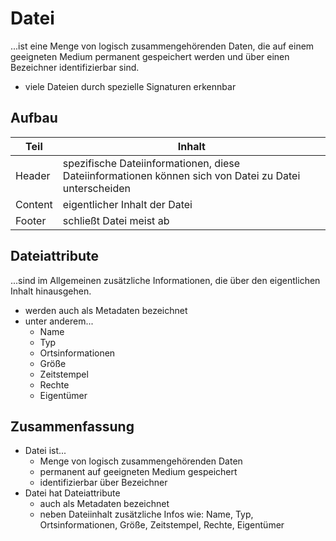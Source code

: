# Datei

...ist eine Menge von logisch zusammengehörenden  Daten, die auf einem geeigneten Medium permanent gespeichert werden und über einen Bezeichner identifizierbar sind.

- viele Dateien durch spezielle Signaturen erkennbar

## Aufbau

| Teil    | Inhalt                                                                                                |
|---------|-------------------------------------------------------------------------------------------------------|
| Header  | spezifische Dateiinformationen, diese Dateiinformationen können sich von Datei zu Datei unterscheiden |
| Content | eigentlicher Inhalt der Datei                                                                         |
| Footer  | schließt Datei meist ab                                                                               |

## Dateiattribute

...sind im Allgemeinen zusätzliche Informationen, die über den eigentlichen Inhalt hinausgehen.

- werden auch als Metadaten bezeichnet
- unter anderem...
  - Name
  - Typ
  - Ortsinformationen
  - Größe
  - Zeitstempel
  - Rechte
  - Eigentümer

## Zusammenfassung

- Datei ist...
  - Menge von logisch zusammengehörenden Daten
  - permanent auf geeigneten Medium gespeichert
  - identifizierbar über Bezeichner
- Datei hat Dateiattribute
  - auch als Metadaten bezeichnet
  - neben Dateiinhalt zusätzliche Infos wie: Name, Typ, Ortsinformationen, Größe, Zeitstempel, Rechte, Eigentümer
